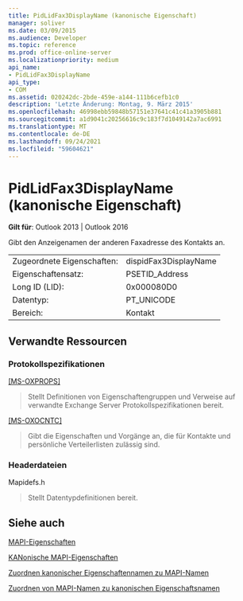 ```yaml
---
title: PidLidFax3DisplayName (kanonische Eigenschaft)
manager: soliver
ms.date: 03/09/2015
ms.audience: Developer
ms.topic: reference
ms.prod: office-online-server
ms.localizationpriority: medium
api_name:
- PidLidFax3DisplayName
api_type:
- COM
ms.assetid: 020242dc-2bde-459e-a144-111b6cefb1c0
description: 'Letzte Änderung: Montag, 9. März 2015'
ms.openlocfilehash: 46998ebb59848b57151e37641c41c41a3905b881
ms.sourcegitcommit: a1d9041c20256616c9c183f7d1049142a7ac6991
ms.translationtype: MT
ms.contentlocale: de-DE
ms.lasthandoff: 09/24/2021
ms.locfileid: "59604621"
---
```

# <a name="pidlidfax3displayname-canonical-property"></a>PidLidFax3DisplayName (kanonische Eigenschaft)

  
  
**Gilt für**: Outlook 2013 | Outlook 2016 
  
Gibt den Anzeigenamen der anderen Faxadresse des Kontakts an.
  
|||
|:-----|:-----|
|Zugeordnete Eigenschaften:  <br/> |dispidFax3DisplayName  <br/> |
|Eigenschaftensatz:  <br/> |PSETID_Address  <br/> |
|Long ID (LID):  <br/> |0x000080D0  <br/> |
|Datentyp:  <br/> |PT_UNICODE  <br/> |
|Bereich:  <br/> |Kontakt  <br/> |
   
## <a name="related-resources"></a>Verwandte Ressourcen

### <a name="protocol-specifications"></a>Protokollspezifikationen

[[MS-OXPROPS]](https://msdn.microsoft.com/library/f6ab1613-aefe-447d-a49c-18217230b148%28Office.15%29.aspx)
  
> Stellt Definitionen von Eigenschaftengruppen und Verweise auf verwandte Exchange Server Protokollspezifikationen bereit.
    
[[MS-OXOCNTC]](https://msdn.microsoft.com/library/9b636532-9150-4836-9635-9c9b756c9ccf%28Office.15%29.aspx)
  
> Gibt die Eigenschaften und Vorgänge an, die für Kontakte und persönliche Verteilerlisten zulässig sind.
    
### <a name="header-files"></a>Headerdateien

Mapidefs.h
  
> Stellt Datentypdefinitionen bereit.
    
## <a name="see-also"></a>Siehe auch



[MAPI-Eigenschaften](mapi-properties.md)
  
[KANonische MAPI-Eigenschaften](mapi-canonical-properties.md)
  
[Zuordnen kanonischer Eigenschaftennamen zu MAPI-Namen](mapping-canonical-property-names-to-mapi-names.md)
  
[Zuordnen von MAPI-Namen zu kanonischen Eigenschaftsnamen](mapping-mapi-names-to-canonical-property-names.md)

